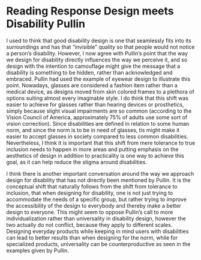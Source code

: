 
# Reading Response Design meets Disability Pullin 


 I used to think that good disability design is one that seamlessly fits into its surroundings and has that “invisible” quality so that people would not notice a person’s disability. However, I now agree with Pullin’s point that the way we design for disability directly influences the way we perceive it, and so design with the intention to camouflage might give the message that a disability is something to be hidden, rather than acknowledged and embraced. Pullin had used the example of eyewear design to illustrate this point. Nowadays, glasses are considered a fashion item rather than a medical device, as designs moved from skin colored frames to a plethora of options suiting almost every imaginable style. I do think that this shift was easier to achieve for glasses rather than hearing devices or prosthetics, simply because slight visual impairments are so common (according to the Vision Council of America, approximately 75% of adults use some sort of vision correction). Since disabilities are defined in relation to some human norm, and since the norm is to be in need of glasses, tis might make it easier to accept glasses in society compared to less common disabilities.  Nevertheless, I think it is important that this shift from mere tolerance to true inclusion needs to happen in more areas and putting emphasis on the aesthetics of design in addition to practicality is one way to achieve this goal, as it can help reduce the stigma around disabilities. 
 
 
 I think there is another important conversation around the way we approach design for disability that has not directly been mentioned by Pullin. It is the conceptual shift that naturally follows from the shift from tolerance to inclusion, that when designing for disability, one is not just trying to accommodate the needs of a specific group, but rather trying to improve the accessibility of the design to everybody and thereby make a better design to everyone.  This might seem to oppose Pullin’s call to more individualization rather than universality in disability design, however the two actually do not conflict, because they apply to different scales. Designing everyday products while keeping in mind users with disabilities can lead to better results than when designing for the norm, while for specialized products, universality can be counterproductive as seen in the examples given by Pullin. 
